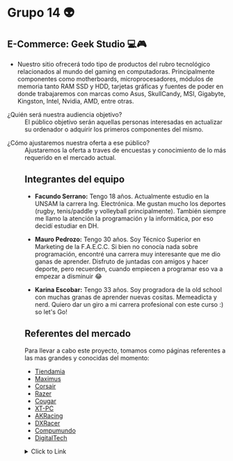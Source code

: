 # **Grupo 14** :alien:

## **E-Commerce: Geek Studio** :computer::video_game:
- Nuestro sitio ofrecerá todo tipo de productos del rubro tecnológico relacionados al mundo del gaming en computadoras. 
Principalmente componentes como motherboards, microprocesadores, módulos de memoria tanto RAM SSD y HDD, tarjetas gráficas y fuentes de poder en donde trabajaremos con marcas como Asus, SkullCandy, MSI, Gigabyte, Kingston, Intel, Nvidia, AMD, entre otras.

<dl>
  <dt>¿Quién será nuestra audiencia objetivo?</dt>
  <dd>El público objetivo serán aquellas personas interesadas en actualizar su ordenador o adquirir los primeros componentes del mismo.</dd>


<dl>
  <dt>¿Cómo ajustaremos nuestra oferta a ese público?</dt>
<dd>Ajustaremos la oferta a traves de encuestas y conocimiento de lo más requerido en el mercado actual.<dd>



## Integrantes del equipo

* **Facundo Serrano:** Tengo 18 años. Actualmente estudio en la UNSAM la carrera Ing. Electrónica. Me gustan mucho los deportes (rugby, tenis/paddle y volleyball principalmente). También siempre me llamo la atención la programación y la informática, por eso decidí estudiar en DH.

* **Mauro Pedrozo:** Tengo 30 años. Soy Técnico Superior en Marketing de la F.A.E.C.C. Si bien no conocía nada sobre programación, encontré una carrera muy interesante que me dio ganas de aprender. Disfruto de juntadas con amigos y hacer deporte, pero recuerden, cuando empiecen a programar eso va a empezar a disminuir :joy:

* **Karina Escobar:** Tengo 33 años. Soy progradora de la old school con muchas granas de aprender
nuevas cositas. Memeadicta y nerd. Quiero dar un giro a mi carrera profesional con este curso :) so let's Go!

## Referentes del mercado

Para llevar a cabo este proyecto, tomamos como páginas referentes a las mas grandes y conocidas del momento:


 * [Tiendamia](https://tiendamia.com/ar/)
 * [Maximus](https://www.maximus.com.ar/)
 * [Corsair](https://www.corsair.com/lm/es/)
 * [Razer](https://www.razer.com/)
 * [Cougar](https://cougargaming.com/es/)
 * [XT-PC](https://www.xt-pc.com.ar/)
 * [AKRacing](https://www.akracing.com/)
 * [DXRacer](https://www.dxracer.com/us/en-us/)
 * [Compumundo](https://www.compumundo.com.ar/)
 * [DigitalTech](https://www.digitaltech.com.ar/)





<details>
<summary>Click to Link</summary>
  
  #### [grupo_14_Geek_Studio](https://github.com/Facundojs/grupo_14_Geek_Studio)
  </details>